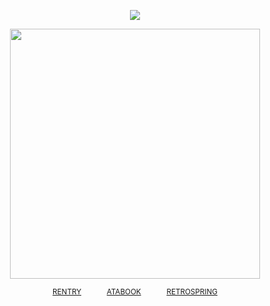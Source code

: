 <div align="center"> 
 
![](https://komarev.com/ghpvc/?username=angeIcorpse&color=252525&label=✦)

<p align="center"> <img width="400" src="https://files.catbox.moe/polngz.png">

<div align="center"> 
 
<sup>[RENTRY](https://rentry.co/flavorsofsin)⠀⠀ ⠀⠀ [ATABOOK](https://soulripper.atabook.org/)⠀⠀ ⠀⠀ [RETROSPRING](https://retrospring.net/@soulripper)</sub></sup>
